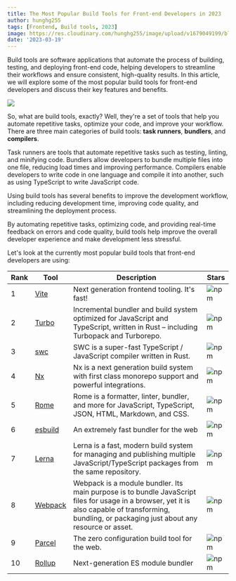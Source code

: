 ```yaml
---
title: The Most Popular Build Tools for Front-end Developers in 2023
author: hunghg255
tags: [Frontend, Build tools, 2023]
image: https://res.cloudinary.com/hunghg255/image/upload/v1679049199/blog/Build-Tools-for-Front-end-Developers_kbidno.png
date: '2023-03-19'
---
```


Build tools are software applications that automate the process of building, testing, and deploying front-end code, helping developers to streamline their workflows and ensure consistent, high-quality results. In this article, we will explore some of the most popular build tools for front-end developers and discuss their key features and benefits.

<!--truncate-->

<img data-zoomable src="https://res.cloudinary.com/hunghg255/image/upload/v1679049199/blog/Build-Tools-for-Front-end-Developers_kbidno.png" />

So, what are build tools, exactly? Well, they're a set of tools that help you automate repetitive tasks, optimize your code, and improve your workflow. There are three main categories of build tools: <b>task runners</b>, <b>bundlers</b>, and <b>compilers</b>.

Task runners are tools that automate repetitive tasks such as testing, linting, and minifying code. Bundlers allow developers to bundle multiple files into one file, reducing load times and improving performance. Compilers enable developers to write code in one language and compile it into another, such as using TypeScript to write JavaScript code.

Using build tools has several benefits to improve the development workflow, including reducing development time, improving code quality, and streamlining the deployment process.

By automating repetitive tasks, optimizing code, and providing real-time feedback on errors and code quality, build tools help improve the overall developer experience and make development less stressful.

Let's look at the currently most popular build tools that front-end developers are using:

| Rank | Tool                                                                                                            | Description                                                                                                                                                                                          | Stars                                                                                 |
| ---- | --------------------------------------------------------------------------------------------------------------- | ---------------------------------------------------------------------------------------------------------------------------------------------------------------------------------------------------- | ------------------------------------------------------------------------------------- |
| 1    | [Vite](https://github.com/vitejs/vite)                                                                          | Next generation frontend tooling. It's fast!                                                                                                                                                         | ![npm](https://img.shields.io/npm/dw/vite?color=white&label=%20&style=flat-square)    |
| 2    | [Turbo](https://github.com/vercel/turbo)                                                                        | Incremental bundler and build system optimized for JavaScript and TypeScript, written in Rust – including Turbopack and Turborepo.                                                                   | ![npm](https://img.shields.io/npm/dw/turbo?color=white&label=%20&style=flat-square)   |
| 3    | [swc](https://github.com/swc-project/swc)                                                                       | SWC is a super-fast TypeScript / JavaScript compiler written in Rust.                                                                                                                                | ![npm](https://img.shields.io/npm/dw/swc?color=white&label=%20&style=flat-square)     |
| 4    | [Nx](https://github.com/nrwl/nx)                                                                                | Nx is a next generation build system with first class monorepo support and powerful integrations.                                                                                                    | ![npm](https://img.shields.io/npm/dw/nx?color=white&label=%20&style=flat-square)      |
| 5    | [Rome](https://github.com/rome/tools)                                                                           | Rome is a formatter, linter, bundler, and more for JavaScript, TypeScript, JSON, HTML, Markdown, and CSS.                                                                                            | ![npm](https://img.shields.io/npm/dw/rome?color=white&label=%20&style=flat-square)    |
| 6    | [esbuild](https://github.com/evanw/esbuild)                                                                     | An extremely fast bundler for the web                                                                                                                                                                | ![npm](https://img.shields.io/npm/dw/esbuild?color=white&label=%20&style=flat-square) |
| 7    | [Lerna](https://github.com/lerna/lerna)                                                                         | Lerna is a fast, modern build system for managing and publishing multiple JavaScript/TypeScript packages from the same repository.                                                                   | ![npm](https://img.shields.io/npm/dw/lerna?color=white&label=%20&style=flat-square)   |
| 8    | [Webpack](https://github.com/webpack/webpack)                                                                   | Webpack is a module bundler. Its main purpose is to bundle JavaScript files for usage in a browser, yet it is also capable of transforming, bundling, or packaging just about any resource or asset. | ![npm](https://img.shields.io/npm/dw/webpack?color=white&label=%20&style=flat-square) |
| 9    | [Parcel](https://stackdiary.com/build-tools-for-web-development/#:~:text=9-,Parcel,-The%20zero%20configuration) | The zero configuration build tool for the web.                                                                                                                                                       | ![npm](https://img.shields.io/npm/dw/parcel?color=white&label=%20&style=flat-square)  |
| 10   | [Rollup](https://github.com/rollup/rollup)                                                                      | Next-generation ES module bundler                                                                                                                                                                    | ![npm](https://img.shields.io/npm/dw/rollup?color=white&label=%20&style=flat-square)  |
